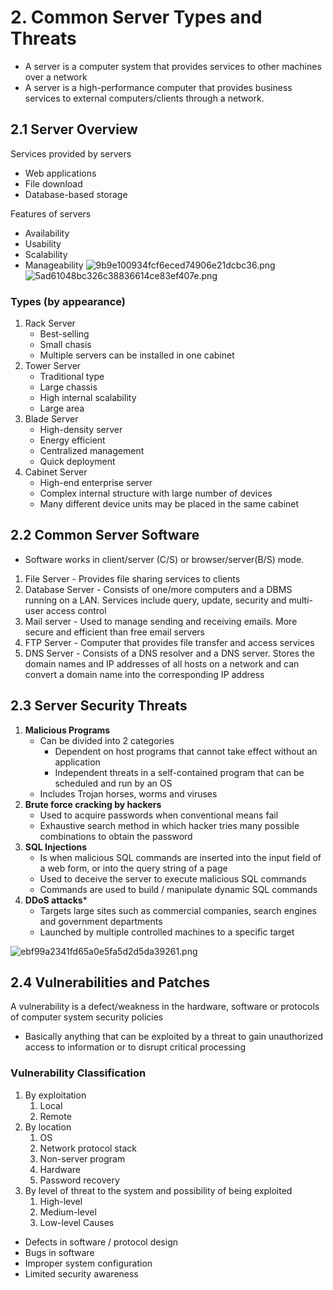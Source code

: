 # 2. Common Server Types and Threats
- A server is a computer system that provides services to other machines over a network
- A server is a high-performance computer that provides business services to external computers/clients through a network.
## 2.1 Server Overview
Services provided by servers
- Web applications
- File download
- Database-based storage

Features of servers
- Availability
- Usability
- Scalability
- Manageability
![9b9e100934fcf6eced74906e21dcbc36.png](9b9e100934fcf6eced74906e21dcbc36.png)
![5ad61048bc326c38836614ce83ef407e.png](5ad61048bc326c38836614ce83ef407e.png)
### Types (by appearance)
1. Rack Server
	- Best-selling
	- Small chasis
	- Multiple servers can be installed in one cabinet
2. Tower Server
	- Traditional type
	- Large chassis
	- High internal scalability
	- Large area
3. Blade Server
	- High-density server
	- Energy efficient
	- Centralized management
	- Quick deployment
4. Cabinet Server
	- High-end enterprise server
	- Complex internal structure with large number of devices
	- Many different device units may be placed in the same cabinet
## 2.2 Common Server Software
- Software works in client/server (C/S) or browser/server(B/S) mode.
1. File Server - Provides file sharing services to clients
2. Database Server - Consists of one/more computers and a DBMS running on a LAN. Services include query, update, security and multi-user access control
3. Mail server - Used to manage sending and receiving emails. More secure and efficient than free email servers
4. FTP Server - Computer that provides file transfer and access services
5. DNS Server - Consists of a DNS resolver and a DNS server. Stores the domain names and IP addresses of all hosts on a network and can convert a domain name into the corresponding IP address

## 2.3 Server Security Threats
1. **Malicious Programs**
	- Can be divided into 2 categories
		- Dependent on host programs that cannot take effect without an application
		- Independent threats in a self-contained program that can be scheduled and run by an OS
	- Includes Trojan horses, worms and viruses
2. **Brute force cracking by hackers**
	- Used to acquire passwords when conventional means fail
	- Exhaustive search method in which hacker tries many possible combinations to obtain the password
3. **SQL Injections**
	- Is when malicious SQL commands are inserted into the input field of a web form, or into the query string of a page
	- Used to deceive the server to execute malicious SQL commands
	- Commands are used to build / manipulate dynamic SQL commands
4. **DDoS attacks***
	- Targets large sites such as commercial companies, search engines and government departments
	- Launched by multiple controlled machines to a specific target

 ![ebf99a2341fd65a0e5fa5d2d5da39261.png](ebf99a2341fd65a0e5fa5d2d5da39261.png)
 
 ## 2.4 Vulnerabilities and Patches
 A vulnerability is a defect/weakness in the hardware, software or protocols of computer system security policies
 - Basically anything that can be exploited by a threat to gain unauthorized access to information or to disrupt critical processing
### Vulnerability Classification
1. By exploitation 
	1. Local
	2. Remote
2. By location
	1. OS
	2. Network protocol stack
	3. Non-server program
	4. Hardware
	5. Password recovery
3. By level of threat to the system and possibility of being exploited
	1. High-level
	2. Medium-level
	3. Low-level
Causes
- Defects in software / protocol design
- Bugs in software
- Improper system configuration
- Limited security awareness

